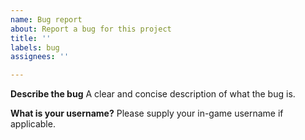 ```yaml
---
name: Bug report
about: Report a bug for this project
title: ''
labels: bug
assignees: ''

---
```


**Describe the bug**
A clear and concise description of what the bug is.

**What is your username?**
Please supply your in-game username if applicable.
